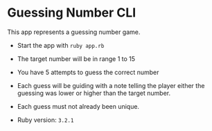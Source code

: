 # Guessing Number CLI

This app represents a guessing number game.
- Start the app with `ruby app.rb`
- The target number will be in range 1 to 15
- You have 5 attempts to guess the correct number
- Each guess will be guiding with a note telling the player either the guessing was lower or higher than the target number.
- Each guess must not already been unique.

- Ruby version: `3.2.1`
